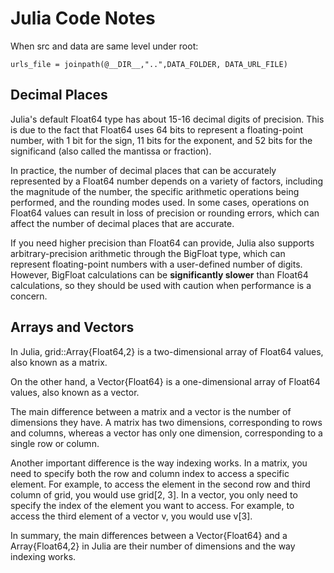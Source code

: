 # Julia Code Notes


When src and data are same level under root:

`urls_file = joinpath(@__DIR__,"..",DATA_FOLDER, DATA_URL_FILE)`


## Decimal Places

Julia's default Float64 type has about 15-16 decimal digits of precision. 
This is due to the fact that Float64 uses 64 bits to represent a 
floating-point number, with 1 bit for the sign, 11 bits for the exponent, 
and 52 bits for the significand (also called the mantissa or fraction).

In practice, the number of decimal places that can be accurately represented 
by a Float64 number depends on a variety of factors, including the magnitude 
of the number, the specific arithmetic operations being performed, and the 
rounding modes used. In some cases, operations on Float64 values can result 
in loss of precision or rounding errors, which can affect the number of 
decimal places that are accurate.

If you need higher precision than Float64 can provide, Julia also supports 
arbitrary-precision arithmetic through the BigFloat type, which can represent 
floating-point numbers with a user-defined number of digits. However, BigFloat 
calculations can be **significantly slower** than Float64 calculations, 
so they should be used with caution when performance is a concern.

## Arrays and Vectors

In Julia, grid::Array{Float64,2} is a two-dimensional array of Float64 values, 
also known as a matrix.

On the other hand, a Vector{Float64} is a one-dimensional array of Float64 
values, also known as a vector.

The main difference between a matrix and a vector is the number of dimensions 
they have. A matrix has two dimensions, corresponding to rows and columns, 
whereas a vector has only one dimension, corresponding to a single row or column.

Another important difference is the way indexing works. In a matrix, you 
need to specify both the row and column index to access a specific element. 
For example, to access the element in the second row and third column of grid, 
you would use grid[2, 3]. In a vector, you only need to specify the index of 
the element you want to access. For example, to access the third element of 
a vector v, you would use v[3].

In summary, the main differences between a Vector{Float64} and a 
Array{Float64,2} in Julia are their number of dimensions and the way 
indexing works.

